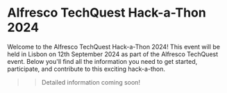 # Alfresco TechQuest Hack-a-Thon 2024

Welcome to the Alfresco TechQuest Hack-a-Thon 2024! This event will be held in Lisbon on 12th September 2024 as part of the Alfresco TechQuest event. Below you'll find all the information you need to get started, participate, and contribute to this exciting hack-a-thon.

>> Detailed information coming soon!

<!--

## Table of Contents

- [Overview](#overview)
- [Event Details](#event-details)
- [How to Participate](#how-to-participate)
- [Project Ideas](#project-ideas)
- [Submission Guidelines](#submission-guidelines)
- [Judging Criteria](#judging-criteria)
- [Prizes](#prizes)
- [Resources](#resources)
- [Code of Conduct](#code-of-conduct)
- [License](#license)
- [Contact](#contact)

## Overview

The Alfresco TechQuest Hack-a-Thon 2024 is a collaborative event where developers, designers, and business professionals come together to create innovative solutions using Alfresco technologies. This year, we are excited to gather in the beautiful city of Lisbon to explore new possibilities and drive digital transformation.

## Event Details

- **Date**: 12th September 2024
- **Location**: Lisbon, Portugal
- **Venue**: [Venue Name/Address] (TBD)
- **Time**: 9:00 AM - 9:00 PM

## How to Participate

1. **Register**: Sign up for the event on the [official registration page](#).
2. **Form a Team**: Teams can consist of 2-5 members. You can form teams beforehand or join a team on the day of the event.
3. **Join Slack**: Connect with other participants, get updates, and ask questions on our [Slack channel](#).
4. **Attend the Kickoff**: Be there for the kickoff meeting to get all the details and start hacking!

## Project Ideas

Participants are encouraged to work on projects that leverage Alfresco technologies. Some ideas include:

- **Content Management Solutions**
- **Workflow Automation**
- **AI and Machine Learning Integrations**
- **Mobile Apps**
- **Cloud Services and Integrations**
- **Data Analytics Tools**

Feel free to come up with your own ideas and be creative!

## Submission Guidelines

1. **Fork the Repository**: Fork this repository to your GitHub account.
2. **Code and Document**: Develop your project and ensure your code is well-documented.
3. **Submit a Pull Request**: Submit your project via a pull request to this repository by 8:00 PM on 12th September 2024.
4. **Presentation**: Prepare a short presentation (5-10 minutes) to showcase your project to the judges.

## Judging Criteria

Projects will be judged based on the following criteria:

- **Innovation**: How creative and original is the project?
- **Technical Difficulty**: How complex and technically challenging is the project?
- **Usability**: How user-friendly and practical is the solution?
- **Presentation**: How well is the project presented?

## Prizes

Prizes will be awarded to the top teams. Details about the prizes will be announced during the event.

## Resources

Here are some resources to help you get started:

- [Alfresco Documentation](https://docs.alfresco.com)
- [Alfresco GitHub Repositories](https://github.com/Alfresco)
- [API Reference](https://api.alfresco.com)

## Code of Conduct

We are committed to providing a welcoming and inclusive environment for all participants. Please read and adhere to our [Code of Conduct](CODE_OF_CONDUCT.md).

## License

This project is licensed under the [Apache License 2.0](LICENSE).

## Contact

For any questions or additional information, please contact us at [techquest-support@alfresco.com](mailto:techquest-support@alfresco.com).

We look forward to seeing you in Lisbon and can't wait to see what you create!

Happy hacking!

-->